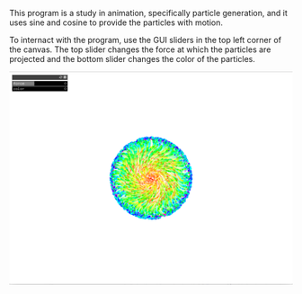 This program is a study in animation, specifically particle generation, and it uses sine and cosine to provide the particles with motion. 

To internact with the program, use the GUI sliders in the top left corner of the canvas. The top slider changes the force at which the particles are projected and the bottom slider changes the color of the particles. 

![Screen Shot 2015-05-28 at 10.13.19 PM.png](https://github.com/Keldorado/complexParticles/blob/master/Assets/Screen%20Shot%202015-05-28%20at%2010.13.19%20PM.png)
